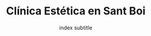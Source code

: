 ---
layout: pages/_landing1.njk
permalink: /
metaTitle: Clínica Estética en Sant Boi | Especialistas en Belleza y Salud
metaDescription: Descubre la mejor clínica estética en Sant Boi. Ofrecemos tratamientos faciales, corporales, y cirugía estética con resultados excepcionales. ¡Reserva tu consulta hoy!
metaKeywords: clínica estética Sant Boi, tratamientos faciales Sant Boi, cirugía estética Sant Boi, medicina estética Sant Boi, rejuvenecimiento facial, liposucción, botox, belleza y salud
metaRobots: index, follow
title: Clínica Estética en Sant Boi
hero_title: Tu clínica estética en Sant Boi
hero_description:  ¿Buscas mejorar tu apariencia? Somos los especialistas que necesitas

hero_description2:  La especialización en tratamientos estéticos y de belleza, conlleva un conocimiento extraordinario en la materia

hero_btn: CONSULTA ONLINE
introbenefits_title: Somos especialistas
introbenefits_subtitle: ¿Tienes algún problema estético?

introbenefits_1title: Tratamientos Faciales

introbenefits_1description: Realizamos tratamientos faciales personalizados, desde limpieza profunda hasta rejuvenecimiento facial, utilizando técnicas avanzadas y productos de alta calidad.

introbenefits_2title: Cirugía Dental
introbenefits_2description: ¿Estás pensando en someterte a una cirugía dental? Nos especializamos en una amplia gama de procedimientos quirúrgicos, asegurando resultados naturales y seguros.

introbenefits_3title: Tratamientos Corporales

introbenefits_3description: Ofrecemos tratamientos corporales para moldear y tonificar tu cuerpo, incluyendo liposucción, tratamientos reductores y masajes terapéuticos.


introbenefits_4title: Medicina Estética
introbenefits_4description: Aplicamos técnicas de medicina estética como rellenos dérmicos, botox y mesoterapia para mejorar tu apariencia sin necesidad de cirugía.

whytitle1_title: BIENVENIDOS A CLÍNICA ESTÉTICA SANT BOI
whytitle1_subtitle: -Clínica Estética Sant Boi- nace de la fusión de especialistas en tratamientos estéticos y médicos, ofreciendo una amplia gama de servicios tanto para hombres como para mujeres.

whytitle1_description: Nuestra marca se forma bajo la conciencia de que solo con la especialización se alcanza la excelencia profesional. Trabajamos con altos estándares de calidad, entendiendo que el trabajo bien hecho solo puede tener un resultado de éxito.

hookfrase: La belleza es nuestra pasión

comentario_1: Los resultados han sido increíbles. Nunca había visto algo así. El equipo de la clínica estética en Sant Boi es excepcional.
comentario_nombre_1: María López
comentario_puesto_1: Directora de Marketing

comentario_2: Estoy encantado con el tratamiento recibido. La profesionalidad y dedicación del personal superaron mis expectativas. ¡Recomiendo esta clínica sin dudarlo!
comentario_nombre_2: Carlos Sánchez
comentario_puesto_2: Gerente de Operaciones

comentario_3: ¡Qué experiencia tan maravillosa! Los resultados hablan por sí solos. Gracias a todo el equipo por su increíble trabajo y atención.
comentario_nombre_3: Laura Martínez
comentario_puesto_3: Jefa de Ventas



servicios: SERVICIOS
servicios_description: Contamos con un equipo de profesionales altamente cualificados para gestionar todas tus necesidades estéticas y de salud, asegurando resultados óptimos y personalizados.

servicio1_title: Tratamientos Faciales Personalizados
servicio1_content: Somos un referente en la región para tratamientos faciales personalizados, colaboramos con las mejores marcas y técnicas para asegurar tu satisfacción.

servicio2_title: 
servicio2_content: 

servicio3_title: Tratamientos Corporales
servicio3_content: Si deseas mejorar la apariencia de tu cuerpo, ofrecemos tratamientos corporales avanzados, adaptados a tus necesidades específicas.

servicio4_title: Medicina Estética
servicio4_content: Ofrecemos tratamientos de medicina estética para rejuvenecer tu piel y mejorar tu apariencia de manera no invasiva.

servicio5_title: Asesoramiento Nutricional
servicio5_content: Te asesoramos para alcanzar tus objetivos estéticos a través de un plan nutricional personalizado, mejorando tu bienestar general.

servicio6_title: Tratamientos Anti-Aging
servicio6_content: Ofrecemos tratamientos anti-envejecimiento que incluyen terapias con células madre y otros procedimientos innovadores para mantener tu piel joven y saludable.

whytitle2_title: Somos la -mejor clínica estética en Sant Boi-
whytitle2_subtitle: Expertos en asesoramiento, gestión y realización de tratamientos estéticos
whytitle2_description: -Tratamientos Faciales- ^^ -Cirugía Estética- ^^ -Medicina Estética-

whytitle3_title: Todo bajo Control

whytitle3_subtitle: 
whytitle3_description: -Claridad- ^^ Cada cliente tendrá acceso a una extranet para ver en tiempo real la situación de su tratamiento ^^  -Transparencia- ^^  Todo tratamiento se realiza con un plan detallado, especificando cada paso y su coste asociado.
hookfraseimagen: La belleza es poder

content_text_title1: Clínica especialista en estética en Sant Boi
content_text_subtitle1: Clínica especialista en estética en Sant Boi
content_text_text1: En Clínica Estética Sant Boi somos un equipo de expertos en tratamientos estéticos y estamos preparados para asesorarte y orientarte. Tenemos años de experiencia atendiendo este tipo de necesidades y en la realización de procedimientos estéticos. Nos ponemos en el lugar de nuestros clientes para ofrecerles un trato personalizado y para defender sus intereses y deseos. ** Nuestros -especialistas en estética- en Sant Boi analizarán y estudiarán tu caso para poderte asesorar si necesitas mejorar tu apariencia, someterte a una cirugía o simplemente recibir consejos de belleza. ** Asimismo conocemos la materia en cuanto a qué es lo que hay que hacer y cómo hay que actuar ante cualquier necesidad estética o de salud relacionada con la belleza.
content_text_title2: Explorando Soluciones Innovadoras
content_text_subtitle2: Tecnología y Creatividad al Servicio de Tus Necesidades
content_text_text2: En nuestra búsqueda constante por ofrecer las mejores soluciones, combinamos las últimas tendencias tecnológicas con un enfoque creativo único. Nuestro objetivo es proporcionarte herramientas efectivas y eficientes que se adapten perfectamente a tus requerimientos y superen tus expectativas.
subtitle: index subtitle
image: index image
content_2: index content_2

footer_1: clinicaesteticasantboi.es
footer_2: En clinicaesteticasantboi.es nos avala la confianza de nuestros pacientes y nuestra dedicación a la excelencia.
footer_3: © clinicaesteticasantboi.es, 2024 / All Rights Reserved.
footer_4: Clínica estética Sant Boi
---